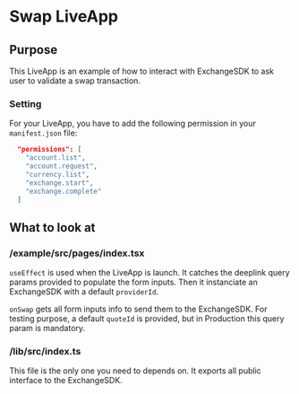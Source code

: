 # Swap LiveApp

## Purpose
This LiveApp is an example of how to interact with ExchangeSDK to ask user to validate a swap transaction.

### Setting
For your LiveApp, you have to add the following permission in your `manifest.json` file:
```json
  "permissions": [
    "account.list",
    "account.request",
    "currency.list",
    "exchange.start",
    "exchange.complete"
  ]
```

## What to look at
### /example/src/pages/index.tsx
`useEffect` is used when the LiveApp is launch.
It catches the deeplink query params provided to populate the form inputs.
Then it instanciate an ExchangeSDK with a default `providerId`.

`onSwap` gets all form inputs info to send them to the ExchangeSDK.
For testing purpose, a default `quoteId` is provided, but in Production this query param is mandatory.

### /lib/src/index.ts
This file is the only one you need to depends on.
It exports all public interface to the ExchangeSDK.